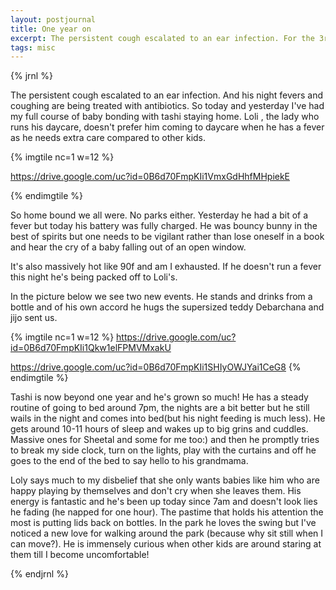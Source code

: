 ```yaml
---
layout: postjournal
title: One year on
excerpt: The persistent cough escalated to an ear infection. For the 3rd time!
tags: misc
---
```

{% jrnl %}

The persistent cough escalated to an ear infection. And his night fevers and coughing are being treated with antibiotics. So today and yesterday I've had my full course of baby bonding with tashi staying home. Loli , the lady who runs his daycare, doesn't prefer him coming to daycare when he has a fever as he needs extra care compared to other kids.

{% imgtile nc=1 w=12 %}

https://drive.google.com/uc?id=0B6d70FmpKIi1VmxGdHhfMHpiekE

{% endimgtile %}

So home bound we all were. No parks either. Yesterday he had a bit of a fever but today his battery was fully charged. He was bouncy bunny in the best of spirits but one needs to be vigilant rather than lose oneself in a book and hear the cry of a baby falling out of an open window.

It's also massively hot like 90f and am I exhausted. If he doesn't run a fever this night he's being packed off to Loli's.

In the picture below we see two new events. He stands and drinks from a bottle and of his own accord he hugs the supersized teddy Debarchana and jijo sent us.

{% imgtile nc=1 w=12 %}
https://drive.google.com/uc?id=0B6d70FmpKIi1Qkw1elFPMVMxakU

https://drive.google.com/uc?id=0B6d70FmpKIi1SHIyOWJYai1CeG8
{% endimgtile %}

Tashi is now beyond one year and he's grown so much! He has a steady routine of going to bed around 7pm, the nights are a bit better but he still wails in the night and comes into bed(but his night feeding is much less). He gets around 10-11 hours of sleep and wakes up to big grins and cuddles. Massive ones for Sheetal and some for me too:) and then he promptly tries to break my side clock, turn on the lights, play with the curtains and off he goes to the end of the bed to say hello to his grandmama.

Loly says much to my disbelief that she only wants babies like him who are happy playing by themselves and don't cry when she leaves them. His energy is fantastic and he's been up today since 7am and doesn't look lies he fading (he napped for one hour). The pastime that holds his attention the most is putting lids back on bottles. In the park he loves the swing but I've noticed a new love for walking around the park (because why sit still when I can move?). He is immensely curious when other kids are around staring at them till I become uncomfortable!

{% endjrnl %}